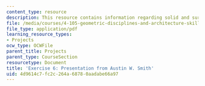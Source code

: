 ```yaml
---
content_type: resource
description: This resource contains information regarding solid and surface.
file: /media/courses/4-105-geometric-disciplines-and-architecture-skills-reciprocal-methodologies-fall-2012/4d9614c7fc2c264a68780aadabe66a97_MIT4_105F12_Pres_Ex6_AS.pdf
file_type: application/pdf
learning_resource_types:
- Projects
ocw_type: OCWFile
parent_title: Projects
parent_type: CourseSection
resourcetype: Document
title: 'Exercise 6: Presentation from Austin W. Smith'
uid: 4d9614c7-fc2c-264a-6878-0aadabe66a97
---
```

